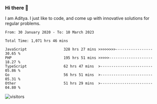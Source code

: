 ### Hi there 👋

I am Aditya. I just like to code, and come up with innovative solutions for regular problems.

<!--START_SECTION:waka-->

```text
From: 30 January 2020 - To: 10 March 2023

Total Time: 1,071 hrs 46 mins

JavaScript                 328 hrs 27 mins >>>>>>>>-----------------   30.65 %
PHP                        195 hrs 51 mins >>>>>--------------------   18.27 %
TypeScript                 62 hrs 47 mins  >------------------------   05.86 %
Go                         56 hrs 51 mins  >------------------------   05.31 %
Other                      51 hrs 29 mins  >------------------------   04.80 %
```

<!--END_SECTION:waka-->

![visitors](https://visitor-badge.glitch.me/badge?page_id=BrainBuzzer.visitor-badge&left_color=green&right_color=red)

